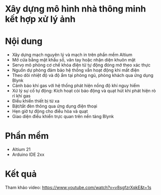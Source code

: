 # Xây dựng mô hình nhà thông minh kết hợp xử lý ảnh
# Nội dung  
- Xây dựng mạch nguyên lý và mạch in trên phần mềm Altium  
- Mở cửa bằng mật khẩu số, vân tay hoặc nhận diện khuôn mặt  
- Servo mô phỏng cơ chế khóa điện tử tự động đóng mở theo xác thực  
- Nguồn dự phòng đảm bảo hệ thống vẫn hoạt động khi mất điện  
- Theo dõi nhiệt độ và độ ẩm tại phòng ngủ, phòng khách qua ứng dụng Blynk  
- Cảnh báo khí gas với hệ thống phát hiện nồng độ khí nguy hiểm  
- Xử lý sự cố tự động: Kích hoạt còi báo động và quạt hút khi phát hiện rò rỉ khí gas  
- Điều khiển thiết bị từ xa  
- Bật/tắt đèn thông qua ứng dụng điện thoại  
- Hẹn giờ tự động cho điều hòa và quạt  
- Giao diện điều khiển trực quan trên nền tảng Blynk  
# Phần mềm 
- Altium 21  
- Arduino IDE 2xx  
# Kết quả
Tham khảo video: https://www.youtube.com/watch?v=v8sgfzrXqkE&t=1s
